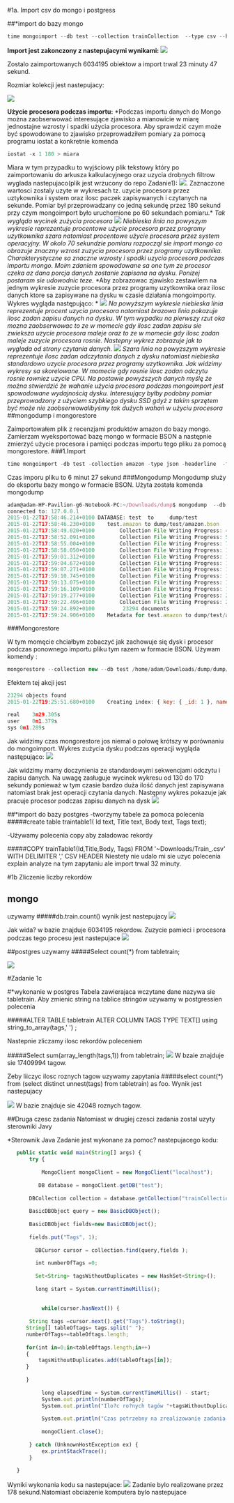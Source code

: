 #1a. Import csv do mongo i postgress

##*import do bazy mongo
```javascript
time mongoimport --db test --collection trainCollection  --type csv --headerline --file /home/adam/Downloads/Train_.csv 
```
 
**Import jest zakonczony z nastepujacymi wynikami:**
![](https://cloud.githubusercontent.com/assets/5136443/5113019/7df80296-702c-11e4-967f-9fa70151854d.png)

Zostalo zaimportowanych 6034195 obiektow a import trwal 23 minuty 47 sekund.<p>
Rozmiar kolekcji jest nastepujacy:<p>
![](https://cloud.githubusercontent.com/assets/5136443/5113016/7df1043c-702c-11e4-9e0c-9a694d0c97ed.png)

**Użycie procesora podczas importu:**
*Podczas importu danych do Mongo można zaobserwować interesujące zjawisko a mianowicie w miarę jednostajne wzrosty i spadki użycia procesora. Aby sprawdzić czym może być spowodowane to zjawisko przeprowadziłem pomiary za pomocą programu iostat a konkretnie komenda 
```javascript
iostat -x 1 180 > miara
```
 Miara w tym przypadku to wyjściowy plik tekstowy który po zaimportowaniu do arkusza kalkulacyjnego oraz uzycia drobnych filtrow wyglada nastepujaco(plik jest wrzucony do repo Zadanie1):
![](https://cloud.githubusercontent.com/assets/5136443/5652831/e47315ca-96b4-11e4-8580-1cc5f2a94a8f.PNG).
 Zaznaczone wartosci zostaly uzyte w wykresach tz. uzycie procesora przez uztykownika i system oraz ilosc paczek zapisywanych i czytanych na sekunde. Pomiar był przeprowadzany co jedną sekundę przez 180 sekund przy czym mongoimport było uruchomione po 60 sekundach pomiaru.*
*Tak wygląda wycinek zużycia procesora*
![](https://cloud.githubusercontent.com/assets/5136443/5564171/805759de-8ead-11e4-8296-07d0aa4b5566.PNG)
*Niebieska linia na powyszym wykresie reprezentuje procentowe użycie procesora przez programy uzytkownika szara natomiast procentowe użycie procesora przez system operacyjny. W okolo 70 sekundzie pomiaru rozpoczął sie import mongo co obrazuje znaczny wzrost zuzycia procesora przez programy uzytkownika.* 
*Charakterystyczne sa znaczne wzrosty i spadki uzycia procesora podczas importu mongo. Moim zdaniem spowodowane sa one tym ze procesor czeka az dana porcja danych zostanie zapisana na dysku. Ponizej postaram sie udowodnic teze.*
*Aby zobrazowac zjawisko zestawilem na jednym wykresie zuzycie procesora przez programy uzytkownika oraz ilosc danych ktore sa zapisywane na dysku w czasie działania mongoimporty. Wykres wygląda następująco: *
![](https://cloud.githubusercontent.com/assets/5136443/5564168/804eadac-8ead-11e4-8078-958a918c3e0b.PNG)
*Na powyższym wykresie niebieska linia reprezentuje procent uzycia procesora natomiast brazowa linia pokazuje ilosc zadan zapisu danych na dysku. W tym wypadku na pierwszy rzut oka mozna zaobserwowac to ze w momecie gdy ilosc zadan zapisu sie zwieksza uzycie procesora maleje oraz to ze w momecie gdy ilosc zadan maleje zuzycie procesora rosnie. Nastepny wykrez zobrazuje jak to wyglada od strony czytania danych.*
![](https://cloud.githubusercontent.com/assets/5136443/5564169/80518108-8ead-11e4-91d1-4a0f6c1b0afb.PNG)
*Szara linia na powyzszym wykresie reprezentuje ilosc zadan odczytania danych z dysku natomiast niebieska standardowo uzycie procesora przez programy uzytkownika. Jak widzimy wykresy sa skorelowane. W momecie gdy rosnie ilosc zadan odczytu rosnie rowniez uzycie CPU.* 
*Na postawie powyższych danych myślę że można stwierdzić że wahanie użycia procesora podczas mongoimport jest spowodowane wydajnością dysku. Interesujący byłby podobny pomiar przeprowadzony z użyciem szybkiego dysku SSD gdyż z takim sprzętem być może nie zaobserwowalibyśmy*
*tak dużych wahań w użyciu procesora*
##mongodump i mongorestore

Zaimportowałem plik z recenzjami produktów amazon do bazy mongo. Zamierzam wyeksportować bazę mongo w formacie BSON a następnie zmierzyć
użycie procesora i pamięci podczas importu tego pliku za pomocą mongorestore.
###1.Import
```javascript
time mongoimport -db test -collection amazon -type json -headerline  -file /home/adam/AmazonReviews/endFile.json --jsonArray
```
Czas imporu pliku to 6 minut 27 sekund
###Mongodump
Mongodump służy do eksportu bazy mongo w formacie BSON. Użyta została komenda mongodump
```javascript
adam@adam-HP-Pavilion-g6-Notebook-PC:~/Downloads/dump$ mongodump  --db test --collection amazon
connected to: 127.0.0.1
2015-01-22T17:58:46.214+0100 DATABASE: test	 to 	dump/test
2015-01-22T17:58:46.230+0100 	test.amazon to dump/test/amazon.bson
2015-01-22T17:58:49.020+0100 		Collection File Writing Progress: 4200/23294	18%	(documents)
2015-01-22T17:58:52.091+0100 		Collection File Writing Progress: 5300/23294	22%	(documents)
2015-01-22T17:58:55.004+0100 		Collection File Writing Progress: 7900/23294	33%	(documents)
2015-01-22T17:58:58.050+0100 		Collection File Writing Progress: 10200/23294	43%	(documents)
2015-01-22T17:59:01.312+0100 		Collection File Writing Progress: 11700/23294	50%	(documents)
2015-01-22T17:59:04.672+0100 		Collection File Writing Progress: 12400/23294	53%	(documents)
2015-01-22T17:59:07.271+0100 		Collection File Writing Progress: 13000/23294	55%	(documents)
2015-01-22T17:59:10.745+0100 		Collection File Writing Progress: 16500/23294	70%	(documents)
2015-01-22T17:59:13.075+0100 		Collection File Writing Progress: 17400/23294	74%	(documents)
2015-01-22T17:59:16.109+0100 		Collection File Writing Progress: 18500/23294	79%	(documents)
2015-01-22T17:59:19.277+0100 		Collection File Writing Progress: 20300/23294	87%	(documents)
2015-01-22T17:59:22.496+0100 		Collection File Writing Progress: 21500/23294	92%	(documents)
2015-01-22T17:59:24.892+0100 		 23294 documents
2015-01-22T17:59:24.906+0100 	Metadata for test.amazon to dump/test/amazon.metadata.json
```

###Mongorestore 

W tym momęcie chciałbym zobaczyć jak zachowuje się dysk i procesor podczas ponownego importu pliku tym razem w formacie BSON.
 Używam komendy :
 ```javascript
 mongorestore --collection new --db test /home/adam/Downloads/dump/dump/test/amazon.bson
  ```
 
 Efektem tej akcji jest
 ```javascript
 23294 objects found
2015-01-22T19:25:51.680+0100 	Creating index: { key: { _id: 1 }, name: "_id_", ns: "test.newCollections" }

real	3m29.305s
user	0m1.379s
sys	0m1.289s
 ```

Jak widzimy czas mongorestore jos niemal o połowę krótszy w porównaniu do mongoimport. 
Wykres zużycia dysku podczas operacji wygląda następująco:
![](https://cloud.githubusercontent.com/assets/5136443/5863128/8c42c336-a277-11e4-8bf0-07b8128e24dc.png)

Jak widzimy mamy doczynienia ze standardowymi sekwencjami odczytu i zapisu danych. Na uwagę zasługuje wycinek wykresu od 130 do 170 sekundy
ponieważ w tym czasie bardzo duża ilość danych jest zapisywana natomiast brak jest operacji czytania danych.
Następny wykres pokazuje jak pracuje procesor podczas zapisu danych na dysk
![](https://cloud.githubusercontent.com/assets/5136443/5863522/6d36da42-a27a-11e4-8583-aa2358176c69.png)


 
 
 



 

##*import do bazy postgres 
-tworzymy tabele za pomoca polecenia 
#####create table traintable1( Id text, Title text, Body text, Tags text);



-Używamy polecenia copy aby zaladowac rekordy

#####COPY trainTable1(Id,Title,Body, Tags) FROM '~Downloads/Train_.csv' WITH DELIMITER ',' CSV HEADER
Niestety nie udalo mi sie uzyc polecenia explain analyze na tym zapytaniu ale import trwal 32 minuty.


#1b Zliczenie liczby rekordów 
## mongo 
 uzywamy 
#####db.train.count() 
wynik jest nastepujacy
![](https://cloud.githubusercontent.com/assets/5136443/5113346/358b55f0-702f-11e4-8908-8fde58ce2f26.png)

 
Jak wida? w bazie znajduje 6034195 rekordow.
Zuzycie pamieci i procesora podczas tego procesu jest nastepujace 
![](https://cloud.githubusercontent.com/assets/5136443/5113017/7df7102a-702c-11e4-9907-e6006824a261.png)




 ##postgres
 uzywamy
#####Select count(*) from tabletrain; 

![](https://cloud.githubusercontent.com/assets/5136443/5114443/07dfff66-7039-11e4-86ac-e1a2e07f7dda.png)







#Zadanie 1c

#*wykonanie w postgres
Tabela zawierajaca wczytane dane nazywa sie tabletrain. Aby zmienic string na tablice stringów uzywamy w postgressien polecenia 

#####ALTER TABLE tabletrain ALTER COLUMN TAGS TYPE TEXT[] using string_to_array(tags,' ') ;

Nastepnie zliczamy ilosc rekordów poleceniem 

#####Select sum(array_length(tags,1)) from tabletrain;
![](https://cloud.githubusercontent.com/assets/5136443/5113011/7dde53fa-702c-11e4-83d0-1c066f4980e1.png)
W bzaie znajduje sie 17409994 tagow.

Zeby liiczyc ilosc roznych tagow uzywamy zapytania 
#####select  count(*) from (select distinct unnest(tags) from tabletrain) as foo. Wynik jest nastepujacy

![](https://cloud.githubusercontent.com/assets/5136443/5113015/7deae372-702c-11e4-9166-79ecdac2f85b.png)
W bazie znajduje sie 42048 roznych tagow.

##Druga czesc zadania 
Natomiast w drugiej czesci zadania zostal uzyty sterowniki Javy


*Sterownik Java 
Zadanie jest wykonane za pomoc? nastepujacego kodu:



 ```javascript
    public static void main(String[] args) {
        try {
             
            MongoClient mongoClient = new MongoClient("localhost");
             
           DB database = mongoClient.getDB("test");
             
        DBCollection collection = database.getCollection("trainCollection");
      
        BasicDBObject query = new BasicDBObject(); 
        
        BasicDBObject fields=new BasicDBObject(); 
        
        fields.put("Tags", 1);
         
          DBCursor cursor = collection.find(query,fields );
          
          int numberOfTags =0;
          
          Set<String> tagsWithoutDuplicates = new HashSet<String>();
          
          long start = System.currentTimeMillis(); 
          
          
        	while(cursor.hasNext()) {
        		
        String tags =cursor.next().get("Tags").toString();
       String[] tableOftags= tags.split(" ");
       numberOfTags+=tableOftags.length;
       
       for(int in=0;in<tableOftags.length;in++)
       {
    	   tagsWithoutDuplicates.add(tableOftags[in]);
       }
       
       }
        
        	long elapsedTime = System.currentTimeMillis() - start;
        	System.out.println(numberOfTags);
        	System.out.println("Ilo?c ro?nych tagów "+tagsWithoutDuplicates.size());
        	
        	System.out.println("Czas potrzebny na zrealizowanie zadania :"+elapsedTime );
  	           
            mongoClient.close();
             
        } catch (UnknownHostException ex) {
            ex.printStackTrace();
        }
         
    }
```

Wyniki wykonania kodu sa nastepujace:
![](https://cloud.githubusercontent.com/assets/5136443/5113013/7de34cac-702c-11e4-8140-3e583040edc6.png)
Zadanie bylo realizowane przez 178 sekund.Natomiast obciazenie komputera bylo nastepujace 
